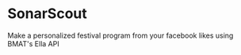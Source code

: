 SonarScout
==========

Make a personalized festival program from your facebook likes using BMAT's Ella API
